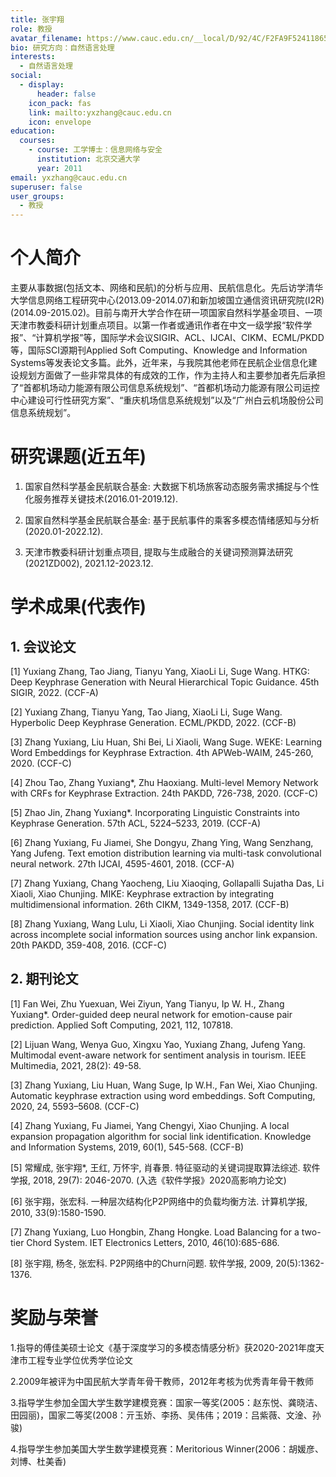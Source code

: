 ```yaml
---
title: 张宇翔
role: 教授
avatar_filename: https://www.cauc.edu.cn/__local/D/92/4C/F2FA9F524118650EE0D176D667A_F9127D52_2761.jpg?e=.jpg
bio: 研究方向：自然语言处理
interests:
  - 自然语言处理
social:
  - display:
      header: false
    icon_pack: fas
    link: mailto:yxzhang@cauc.edu.cn
    icon: envelope
education:
  courses:
    - course: 工学博士：信息网络与安全
      institution: 北京交通大学
      year: 2011
email: yxzhang@cauc.edu.cn
superuser: false
user_groups:
  - 教授
---
```

# 个人简介
 

主要从事数据(包括文本、网络和民航)的分析与应用、民航信息化。先后访学清华大学信息网络工程研究中心(2013.09-2014.07)和新加坡国立通信资讯研究院(I2R)(2014.09-2015.02)。目前与南开大学合作在研一项国家自然科学基金项目、一项天津市教委科研计划重点项目。以第一作者或通讯作者在中文一级学报“软件学报”、“计算机学报”等，国际学术会议SIGIR、ACL、IJCAI、CIKM、ECML/PKDD等，国际SCI源期刊Applied Soft Computing、Knowledge and Information Systems等发表论文多篇。此外，近年来，与我院其他老师在民航企业信息化建设规划方面做了一些非常具体的有成效的工作，作为主持人和主要参加者先后承担了“首都机场动力能源有限公司信息系统规划”、“首都机场动力能源有限公司运控中心建设可行性研究方案”、“重庆机场信息系统规划”以及“广州白云机场股份公司信息系统规划”。

 

# 研究课题(近五年)
   

1. 国家自然科学基金民航联合基金: 大数据下机场旅客动态服务需求捕捉与个性化服务推荐关键技术(2016.01-2019.12).

2. 国家自然科学基金民航联合基金: 基于民航事件的乘客多模态情绪感知与分析(2020.01-2022.12).

3. 天津市教委科研计划重点项目, 提取与生成融合的关键词预测算法研究(2021ZD002), 2021.12-2023.12.

 

# 学术成果(代表作)

## 1. 会议论文

[1] Yuxiang Zhang, Tao Jiang, Tianyu Yang, XiaoLi Li, Suge Wang. HTKG: Deep Keyphrase Generation with Neural Hierarchical Topic Guidance. 45th SIGIR, 2022. (CCF-A)

[2] Yuxiang Zhang, Tianyu Yang, Tao Jiang, XiaoLi Li, Suge Wang. Hyperbolic Deep Keyphrase Generation. ECML/PKDD, 2022. (CCF-B)

[3] Zhang Yuxiang, Liu Huan, Shi Bei, Li Xiaoli, Wang Suge. WEKE: Learning Word Embeddings for Keyphrase Extraction. 4th APWeb-WAIM, 245-260, 2020. (CCF-C)

[4] Zhou Tao, Zhang Yuxiang*, Zhu Haoxiang. Multi-level Memory Network with CRFs for Keyphrase Extraction. 24th PAKDD, 726-738, 2020. (CCF-C)

[5] Zhao Jin, Zhang Yuxiang*. Incorporating Linguistic Constraints into Keyphrase Generation. 57th ACL, 5224–5233, 2019. (CCF-A)

[6] Zhang Yuxiang, Fu Jiamei, She Dongyu, Zhang Ying, Wang Senzhang, Yang Jufeng. Text emotion distribution learning via multi-task convolutional neural network. 27th IJCAI, 4595-4601, 2018. (CCF-A)

[7] Zhang Yuxiang, Chang Yaocheng, Liu Xiaoqing, Gollapalli Sujatha Das, Li Xiaoli, Xiao Chunjing. MIKE: Keyphrase extraction by integrating multidimensional information. 26th CIKM, 1349-1358, 2017. (CCF-B)

[8] Zhang Yuxiang, Wang Lulu, Li Xiaoli, Xiao Chunjing. Social identity link across incomplete social information sources using anchor link expansion. 20th PAKDD, 359-408, 2016. (CCF-C)

 

## 2. 期刊论文

[1] Fan Wei, Zhu Yuexuan, Wei Ziyun, Yang Tianyu, Ip W. H., Zhang Yuxiang*. Order-guided deep neural network for emotion-cause pair prediction. Applied Soft Computing, 2021, 112, 107818.

[2] Lijuan Wang, Wenya Guo, Xingxu Yao, Yuxiang Zhang, Jufeng Yang. Multimodal event-aware network for sentiment analysis in tourism. IEEE Multimedia, 2021, 28(2): 49-58.

[3] Zhang Yuxiang, Liu Huan, Wang Suge, Ip W.H., Fan Wei, Xiao Chunjing. Automatic keyphrase extraction using word embeddings. Soft Computing, 2020, 24, 5593–5608. (CCF-C)

[4] Zhang Yuxiang, Fu Jiamei, Yang Chengyi, Xiao Chunjing. A local expansion propagation algorithm for social link identification. Knowledge and Information Systems, 2019, 60(1), 545-568. (CCF-B)

[5] 常耀成, 张宇翔*, 王红, 万怀宇, 肖春景. 特征驱动的关键词提取算法综述. 软件学报, 2018, 29(7): 2046-2070. (入选《软件学报》2020高影响力论文)

[6] 张宇翔，张宏科. 一种层次结构化P2P网络中的负载均衡方法. 计算机学报, 2010, 33(9):1580-1590.

[7] Zhang Yuxiang, Luo Hongbin, Zhang Hongke. Load Balancing for a two-tier Chord System. IET Electronics Letters, 2010, 46(10):685-686.

[8] 张宇翔, 杨冬, 张宏科. P2P网络中的Churn问题. 软件学报, 2009, 20(5):1362-1376.

 

# 奖励与荣誉

1.指导的傅佳美硕士论文《基于深度学习的多模态情感分析》获2020-2021年度天津市工程专业学位优秀学位论文

2.2009年被评为中国民航大学青年骨干教师，2012年考核为优秀青年骨干教师

3.指导学生参加全国大学生数学建模竞赛：国家一等奖(2005：赵东悦、龚晓洁、田园丽)，国家二等奖(2008：亓玉娇、李扬、吴伟伟；2019：吕紫薇、文淦、孙骏)

4.指导学生参加美国大学生数学建模竞赛：Meritorious Winner(2006：胡媛彦、刘博、杜美香)